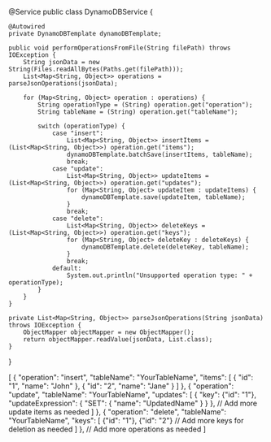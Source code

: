 @Service
public class DynamoDBService {

    @Autowired
    private DynamoDBTemplate dynamoDBTemplate;

    public void performOperationsFromFile(String filePath) throws IOException {
        String jsonData = new String(Files.readAllBytes(Paths.get(filePath)));
        List<Map<String, Object>> operations = parseJsonOperations(jsonData);

        for (Map<String, Object> operation : operations) {
            String operationType = (String) operation.get("operation");
            String tableName = (String) operation.get("tableName");

            switch (operationType) {
                case "insert":
                    List<Map<String, Object>> insertItems = (List<Map<String, Object>>) operation.get("items");
                    dynamoDBTemplate.batchSave(insertItems, tableName);
                    break;
                case "update":
                    List<Map<String, Object>> updateItems = (List<Map<String, Object>>) operation.get("updates");
                    for (Map<String, Object> updateItem : updateItems) {
                        dynamoDBTemplate.save(updateItem, tableName);
                    }
                    break;
                case "delete":
                    List<Map<String, Object>> deleteKeys = (List<Map<String, Object>>) operation.get("keys");
                    for (Map<String, Object> deleteKey : deleteKeys) {
                        dynamoDBTemplate.delete(deleteKey, tableName);
                    }
                    break;
                default:
                    System.out.println("Unsupported operation type: " + operationType);
            }
        }
    }

    private List<Map<String, Object>> parseJsonOperations(String jsonData) throws IOException {
        ObjectMapper objectMapper = new ObjectMapper();
        return objectMapper.readValue(jsonData, List.class);
    }
}

[
    {
        "operation": "insert",
        "tableName": "YourTableName",
        "items": [
            {
                "id": "1",
                "name": "John"
            },
            {
                "id": "2",
                "name": "Jane"
            }
        ]
    },
    {
        "operation": "update",
        "tableName": "YourTableName",
        "updates": [
            {
                "key": {"id": "1"},
                "updateExpression": {
                    "SET": {
                        "name": "UpdatedName"
                    }
                }
            },
            // Add more update items as needed
        ]
    },
    {
        "operation": "delete",
        "tableName": "YourTableName",
        "keys": [
            {"id": "1"},
            {"id": "2"}
            // Add more keys for deletion as needed
        ]
    },
    // Add more operations as needed
]
	
	
	
